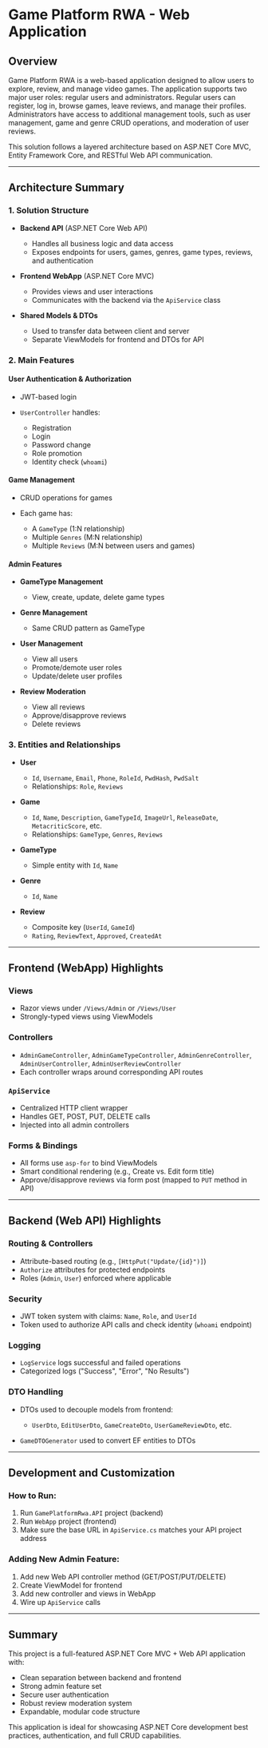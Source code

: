 # Game Platform RWA - Web Application

## Overview

Game Platform RWA is a web-based application designed to allow users to explore, review, and manage video games. The application supports two major user roles: regular users and administrators. Regular users can register, log in, browse games, leave reviews, and manage their profiles. Administrators have access to additional management tools, such as user management, game and genre CRUD operations, and moderation of user reviews.

This solution follows a layered architecture based on ASP.NET Core MVC, Entity Framework Core, and RESTful Web API communication.

---

## Architecture Summary

### 1. **Solution Structure**

- **Backend API** (ASP.NET Core Web API)

  - Handles all business logic and data access
  - Exposes endpoints for users, games, genres, game types, reviews, and authentication

- **Frontend WebApp** (ASP.NET Core MVC)

  - Provides views and user interactions
  - Communicates with the backend via the `ApiService` class

- **Shared Models & DTOs**

  - Used to transfer data between client and server
  - Separate ViewModels for frontend and DTOs for API

### 2. **Main Features**

#### User Authentication & Authorization

- JWT-based login
- `UserController` handles:

  - Registration
  - Login
  - Password change
  - Role promotion
  - Identity check (`whoami`)

#### Game Management

- CRUD operations for games
- Each game has:

  - A `GameType` (1\:N relationship)
  - Multiple `Genres` (M\:N relationship)
  - Multiple `Reviews` (M\:N between users and games)

#### Admin Features

- **GameType Management**

  - View, create, update, delete game types

- **Genre Management**

  - Same CRUD pattern as GameType

- **User Management**

  - View all users
  - Promote/demote user roles
  - Update/delete user profiles

- **Review Moderation**

  - View all reviews
  - Approve/disapprove reviews
  - Delete reviews

### 3. **Entities and Relationships**

- **User**

  - `Id`, `Username`, `Email`, `Phone`, `RoleId`, `PwdHash`, `PwdSalt`
  - Relationships: `Role`, `Reviews`

- **Game**

  - `Id`, `Name`, `Description`, `GameTypeId`, `ImageUrl`, `ReleaseDate`, `MetacriticScore`, etc.
  - Relationships: `GameType`, `Genres`, `Reviews`

- **GameType**

  - Simple entity with `Id`, `Name`

- **Genre**

  - `Id`, `Name`

- **Review**

  - Composite key (`UserId`, `GameId`)
  - `Rating`, `ReviewText`, `Approved`, `CreatedAt`

---

## Frontend (WebApp) Highlights

### Views

- Razor views under `/Views/Admin` or `/Views/User`
- Strongly-typed views using ViewModels

### Controllers

- `AdminGameController`, `AdminGameTypeController`, `AdminGenreController`, `AdminUserController`, `AdminUserReviewController`
- Each controller wraps around corresponding API routes

### `ApiService`

- Centralized HTTP client wrapper
- Handles GET, POST, PUT, DELETE calls
- Injected into all admin controllers

### Forms & Bindings

- All forms use `asp-for` to bind ViewModels
- Smart conditional rendering (e.g., Create vs. Edit form title)
- Approve/disapprove reviews via form post (mapped to `PUT` method in API)

---

## Backend (Web API) Highlights

### Routing & Controllers

- Attribute-based routing (e.g., `[HttpPut("Update/{id}")]`)
- `Authorize` attributes for protected endpoints
- Roles (`Admin`, `User`) enforced where applicable

### Security

- JWT token system with claims: `Name`, `Role`, and `UserId`
- Token used to authorize API calls and check identity (`whoami` endpoint)

### Logging

- `LogService` logs successful and failed operations
- Categorized logs ("Success", "Error", "No Results")

### DTO Handling

- DTOs used to decouple models from frontend:

  - `UserDto`, `EditUserDto`, `GameCreateDto`, `UserGameReviewDto`, etc.

- `GameDTOGenerator` used to convert EF entities to DTOs

---

## Development and Customization

### How to Run:

1. Run `GamePlatformRwa.API` project (backend)
2. Run `WebApp` project (frontend)
3. Make sure the base URL in `ApiService.cs` matches your API project address

### Adding New Admin Feature:

1. Add new Web API controller method (GET/POST/PUT/DELETE)
2. Create ViewModel for frontend
3. Add new controller and views in WebApp
4. Wire up `ApiService` calls

---

## Summary

This project is a full-featured ASP.NET Core MVC + Web API application with:

- Clean separation between backend and frontend
- Strong admin feature set
- Secure user authentication
- Robust review moderation system
- Expandable, modular code structure

This application is ideal for showcasing ASP.NET Core development best practices, authentication, and full CRUD capabilities.
